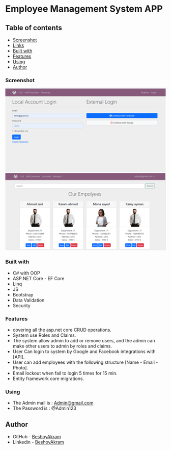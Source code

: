 # Employee Management System APP

## Table of contents

- [Screenshot](#screenshot)
- [Links](#links)
- [Built with](#built-with)
- [Features](#features)
- [Using](#using)
- [Author](#author)

### Screenshot

![](./Screenshot2.PNG)
![](./Screenshot1.PNG)


### Built with
* C# with OOP
* ASP.NET Core - EF Core
* Linq
* JS
* Bootstrap
* Data Validation
* Security

### Features

- covering all the asp.net core CRUD operations.
- System use Roles and Claims.
- The system allow admin to add or remove users, and the admin can make other users to admin by roles and claims.
- User Can login to system by Google and Facebook integrations with [API].
- User can add employees with the following structure [Name - Email - Photo].
- Email lockout when fail to login 5 times for 15 min.
- Entity framework core migrations.

### Using

- The Admin mail is : Admin@gmail.com
- The Password is : @Admin123 

## Author

- GitHub - [BeshoyAkram](https://github.com/Beshoooo)
- Linkedin - [BeshoyAkram](linkedin.com/in/beshoy-akram-15b493158)
